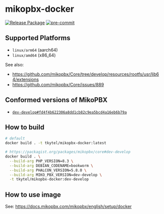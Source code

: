 # mikopbx-docker

[![Release Package](
  <https://github.com/tkytel/mikopbx-docker/actions/workflows/release.yaml/badge.svg>
  )](
  <https://github.com/tkytel/mikopbx-docker/actions/workflows/release.yaml>
) [![pre-commit](
  <https://github.com/tkytel/mikopbx-docker/actions/workflows/pre-commit.yaml/badge.svg>
  )](
  <https://github.com/tkytel/mikopbx-docker/actions/workflows/pre-commit.yaml>
)

## Supported Platforms

- `linux/arm64` (aarch64)
- `linux/amd64` (x86_64)

See also:

- <https://github.com/mikopbx/Core/tree/develop/resources/rootfs/usr/lib64/extensions>
- <https://github.com/mikopbx/Core/issues/889>

## Conformed versions of MikoPBX

- [`dev-develop#fd4f4b622306a8dd1cb82c9ea5bcd4a16eb6b79a`](https://github.com/mikopbx/Core/tree/fd4f4b622306a8dd1cb82c9ea5bcd4a16eb6b79a)

## How to build

```bash
# default
docker build . -t tkytel/mikopbx-docker:latest

# https://packagist.org/packages/mikopbx/core#dev-develop
docker build . \
  --build-arg PHP_VERSION=8.3 \
  --build-arg DEBIAN_CODENAME=bookworm \
  --build-arg PHALCON_VERSION=5.8.0 \
  --build-arg MIKO_PBX_VERSION=dev-develop \
  -t tkytel/mikopbx-docker:dev-develop
```

<!--

```bash
# https://packagist.org/packages/mikopbx/core#2024.1.114
docker build . \
  --build-arg PHP_VERSION=7.4 \
  --build-arg DEBIAN_CODENAME=buster \
  --build-arg PHALCON_VERSION=4.1.3 \
  --build-arg MIKO_PBX_VERSION=2024.1.114 \
  -t tkytel/mikopbx-docker:2024.1.114
```

-->

## How to use image

See: <https://docs.mikopbx.com/mikopbx/english/setup/docker>

